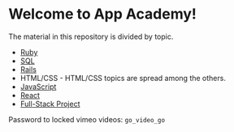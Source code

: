 # Welcome to App Academy!

The material in this repository is divided by topic.  

* [Ruby](ruby/Open_Ruby_Overview.md)
* [SQL](sql/Open_SQL_Overview.md)
* [Rails](rails/Open_Rails_Overview.md)
* HTML/CSS - HTML/CSS topics are spread among the others.
* [JavaScript](/javascript/Open_JavaScript_Overview.md)
* [React](/react/Open_React_Overview.md)
* [Full-Stack Project](/full-stack-project/Open_FSP_Overview.md)

Password to locked vimeo videos: `go_video_go`
